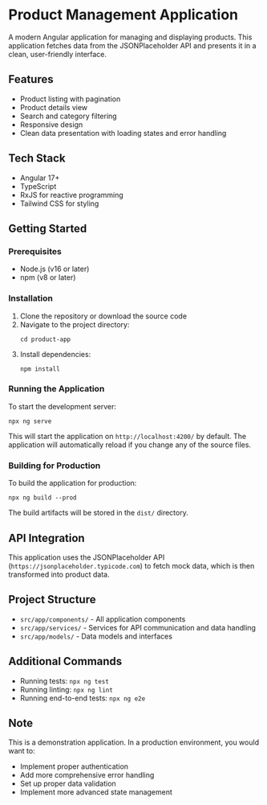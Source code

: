 # Product Management Application

A modern Angular application for managing and displaying products. This application fetches data from the JSONPlaceholder API and presents it in a clean, user-friendly interface.

## Features

- Product listing with pagination
- Product details view
- Search and category filtering
- Responsive design
- Clean data presentation with loading states and error handling

## Tech Stack

- Angular 17+
- TypeScript
- RxJS for reactive programming
- Tailwind CSS for styling

## Getting Started

### Prerequisites

- Node.js (v16 or later)
- npm (v8 or later)

### Installation

1. Clone the repository or download the source code
2. Navigate to the project directory:
   ```
   cd product-app
   ```
3. Install dependencies:
   ```
   npm install
   ```

### Running the Application

To start the development server:

```
npx ng serve
```

This will start the application on `http://localhost:4200/` by default. The application will automatically reload if you change any of the source files.

### Building for Production

To build the application for production:

```
npx ng build --prod
```

The build artifacts will be stored in the `dist/` directory.

## API Integration

This application uses the JSONPlaceholder API (`https://jsonplaceholder.typicode.com`) to fetch mock data, which is then transformed into product data.

## Project Structure

- `src/app/components/` - All application components
- `src/app/services/` - Services for API communication and data handling
- `src/app/models/` - Data models and interfaces

## Additional Commands

- Running tests: `npx ng test`
- Running linting: `npx ng lint`
- Running end-to-end tests: `npx ng e2e`

## Note

This is a demonstration application. In a production environment, you would want to:
- Implement proper authentication
- Add more comprehensive error handling
- Set up proper data validation
- Implement more advanced state management
